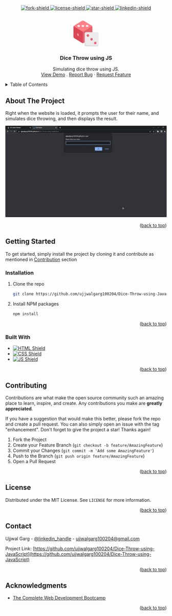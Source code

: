 <a name="readme-top" id="readme-top"></a>

<!-- Project Shields -->
<p align="center">
  <a href="https://github.com/ujjwalgarg100204/Dice-Throw-using-JavaScript/network/members"
  >
    <img
      src="https://img.shields.io/github/forks/ujjwalgarg100204/Dice-Throw-using-JavaScript.svg?style=for-the-badge"
      alt="fork-shield"
    />
  </a>
  <a
    href="https://github.com/ujjwalgarg100204/Dice-Throw-using-JavaScript/blob/master/LICENSE.txt"
  >
    <img
      src="https://img.shields.io/github/license/ujjwalgarg100204/Dice-Throw-using-JavaScript.svg?style=for-the-badge"
      alt="license-shield"
    />
  </a>
  <a href=" https://github.com/ujjwalgarg100204/Dice-Throw-using-JavaScript/stargazers">
    <img
      src="https://img.shields.io/github/stars/ujjwalgarg100204/Dice-Throw-using-JavaScript.svg?style=for-the-badge"
      alt="star-shield"
    />
  </a>
  <a href="https://linkedin.com/in/ujjwal-garg-3a5639243">
    <img
      src="https://img.shields.io/badge/-LinkedIn-black.svg?style=for-the-badge&logo=linkedin&colorB=555"
      alt="linkedin-shield"
    />
  </a>
</p>

<!-- Project Logo -->
<br />
<div align="center">
  <a href="#">
    <img
      src="images/logo.png"
      alt="Logo"
      width="80"
      height="80"
      aria-label="Logo pic for the project"
    />
  </a>

<h3 align="center">Dice Throw using JS</h3>

  <p align="center" aria-label="Short Description of the project">
    Simulating dice throw using JS.
    <br />
    <a
      href="https://ujjwalgarg100204.github.io/Dice-Throw-using-JavaScript/"
      aria-label="Link to go to the demo of the project"
      >View Demo</a
    >
    .
    <a
      href="https://github.com/ujjwalgarg100204/Dice-Throw-using-JavaScript/issues"
      aria-label="Link to issues of github repo"
      >Report Bug</a
    >
    ·
    <a
      href="https://github.com/ujjwalgarg100204/Dice-Throw-using-JavaScript/issues"
      aria-label="Link to issues of github repo"
      >Request Feature</a
    >
  </p>
</div>

<!-- TABLE OF CONTENTS -->
<details>
  <summary>Table of Contents</summary>
  <ol>
    <li>
      <a href="#about-the-project">About The Project</a>
      <ul>
        <li><a href="#built-with">Built With</a></li>
      </ul>
    </li>
    <li>
      <a href="#getting-started">Getting Started</a>
      <ul>
        <li><a href="#installation">Installation</a></li>
      </ul>
    </li>
    <li><a href="#contributing">Contributing</a></li>
    <li><a href="#license">License</a></li>
    <li><a href="#contact">Contact</a></li>
    <li><a href="#acknowledgments">Acknowledgments</a></li>
  </ol>
</details>

<!-- ABOUT THE PROJECT -->
<h2>About The Project</h2>
Right when the website is loaded, it prompts the user for their name, and simulates dice throwing, and then displays the
result.
<p align="center">
   <a href="https://ujjwalgarg100204.github.io/Dice-Throw-using-JavaScript/">
      <img src="images/demo.gif" alt="animated" />
   </a>
</p>

<p align="right">(<a href="#readme-top">back to top</a>)</p>

<!-- GETTING STARTED -->

<h2>Getting Started</h2>

To get started, simply install the project by cloning it and contribute as mentioned in <a href="#contributing">
Contribution</a> section

### Installation

1. Clone the repo
   ```sh
   git clone https://github.com/ujjwalgarg100204/Dice-Throw-using-JavaScript.git
   ```
2. Install NPM packages
   ```sh
   npm install
   ```

<p align="right">(<a href="#readme-top">back to top</a>)</p>

<!-- Built With -->

### Built With

<ul>
  <li>
    <a href="https://www.w3schools.com/html/html_intro.asp">
      <img
        src="https://img.shields.io/badge/HTML5-E34F26?style=for-the-badge&logo=html5&logoColor=white"
        alt="HTML Shield"
      />
    </a>
  </li>
  <li>
    <a href="https://www.w3schools.com/css/css_intro.asp">
      <img
        src="https://img.shields.io/badge/CSS3-1572B6?style=for-the-badge&logo=css3&logoColor=white"
        alt="CSS Shield"
      />
    </a>
  </li>
  <li>
    <a href="https://www.w3schools.com/js/js_intro.asp">
      <img
        src="https://img.shields.io/badge/JavaScript-323330?style=for-the-badge&logo=javascript&logoColor=F7DF1E"
        alt="JS Shield"
      />
    </a>
  </li>
</ul>
<p align="right">(<a href="#readme-top">back to top</a>)</p>

<!-- CONTRIBUTING -->

## Contributing

Contributions are what make the open source community such an amazing place to learn, inspire, and create. Any
contributions you make are **greatly appreciated**.

If you have a suggestion that would make this better, please fork the repo and create a pull request. You can also
simply open an issue with the tag "enhancement".
Don't forget to give the project a star! Thanks again!

1. Fork the Project
2. Create your Feature Branch (`git checkout -b feature/AmazingFeature`)
3. Commit your Changes (`git commit -m 'Add some AmazingFeature'`)
4. Push to the Branch (`git push origin feature/AmazingFeature`)
5. Open a Pull Request

<p align="right">(<a href="#readme-top">back to top</a>)</p>

<!-- LICENSE -->

## License

Distributed under the MIT License. See `LICENSE` for more information.

<p align="right">(<a href="#readme-top">back to top</a>)</p>

<!-- CONTACT -->

## Contact

Ujjwal Garg - [@linkedin_handle](https://linkedin.com/in/ujjwal-garg-3a5639243) - ujjwalgarg100204@gmail.com

Project
Link: [https://github.com/ujjwalgarg100204/Dice-Throw-using-JavaScript](https://github.com/ujjwalgarg100204/Dice-Throw-using-JavaScript)

<p align="right">(<a href="#readme-top">back to top</a>)</p>

<!-- ACKNOWLEDGMENTS -->

## Acknowledgments

- [The Complete Web Development Bootcamp](https://www.udemy.com/course/the-complete-web-development-bootcamp/)

<p align="right">(<a href="#readme-top">back to top</a>)</p>
